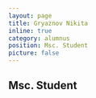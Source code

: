 ```yaml
---
layout: page
title: Gryaznov Nikita
inline: true
category: alumnus
position: Msc. Student
picture: false
---
```


## Msc. Student